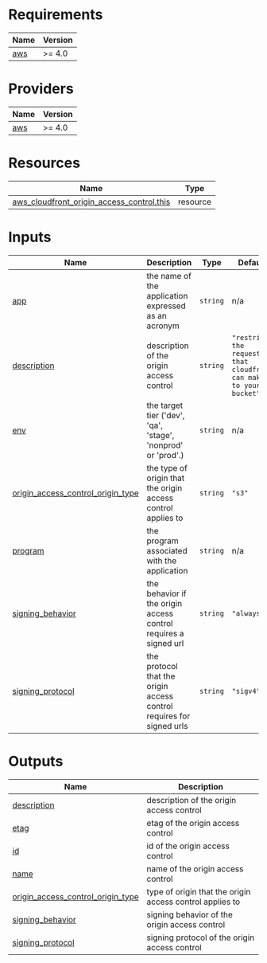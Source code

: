 <!-- BEGIN_TF_DOCS -->
# Requirements

| Name | Version |
|------|---------|
| <a name="requirement_aws"></a> [aws](#requirement\_aws) | >= 4.0 |

# Providers

| Name | Version |
|------|---------|
| <a name="provider_aws"></a> [aws](#provider\_aws) | >= 4.0 |

# Resources

| Name | Type |
|------|------|
| [aws_cloudfront_origin_access_control.this](https://registry.terraform.io/providers/hashicorp/aws/latest/docs/resources/cloudfront_origin_access_control) | resource |

# Inputs

| Name | Description | Type | Default | Required |
|------|-------------|------|---------|:--------:|
| <a name="input_app"></a> [app](#input\_app) | the name of the application expressed as an acronym | `string` | n/a | yes |
| <a name="input_description"></a> [description](#input\_description) | description of the origin access control | `string` | `"restricts the requests that cloudfront can make to your s3 bucket"` | no |
| <a name="input_env"></a> [env](#input\_env) | the target tier ('dev', 'qa', 'stage', 'nonprod' or 'prod'.) | `string` | n/a | yes |
| <a name="input_origin_access_control_origin_type"></a> [origin\_access\_control\_origin\_type](#input\_origin\_access\_control\_origin\_type) | the type of origin that the origin access control applies to | `string` | `"s3"` | no |
| <a name="input_program"></a> [program](#input\_program) | the program associated with the application | `string` | n/a | yes |
| <a name="input_signing_behavior"></a> [signing\_behavior](#input\_signing\_behavior) | the behavior if the origin access control requires a signed url | `string` | `"always"` | no |
| <a name="input_signing_protocol"></a> [signing\_protocol](#input\_signing\_protocol) | the protocol that the origin access control requires for signed urls | `string` | `"sigv4"` | no |

# Outputs

| Name | Description |
|------|-------------|
| <a name="output_description"></a> [description](#output\_description) | description of the origin access control |
| <a name="output_etag"></a> [etag](#output\_etag) | etag of the origin access control |
| <a name="output_id"></a> [id](#output\_id) | id of the origin access control |
| <a name="output_name"></a> [name](#output\_name) | name of the origin access control |
| <a name="output_origin_access_control_origin_type"></a> [origin\_access\_control\_origin\_type](#output\_origin\_access\_control\_origin\_type) | type of origin that the origin access control applies to |
| <a name="output_signing_behavior"></a> [signing\_behavior](#output\_signing\_behavior) | signing behavior of the origin access control |
| <a name="output_signing_protocol"></a> [signing\_protocol](#output\_signing\_protocol) | signing protocol of the origin access control |
<!-- END_TF_DOCS -->